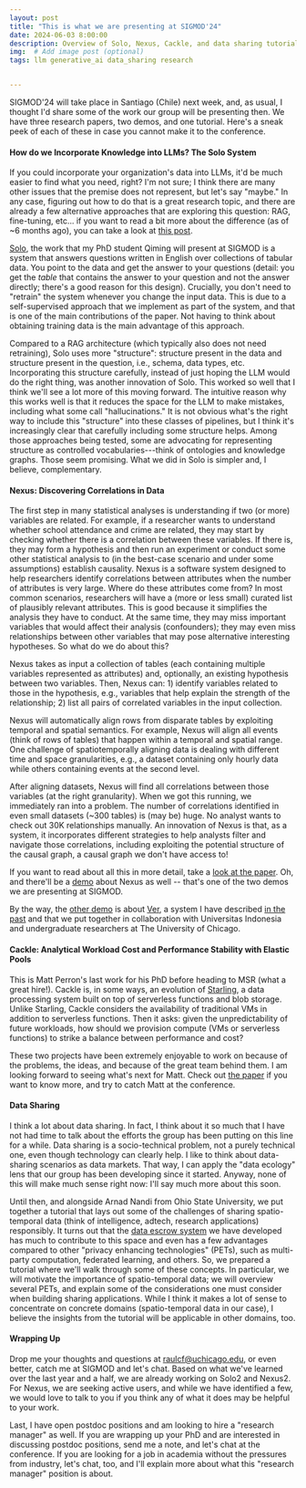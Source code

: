 ```yaml
---
layout: post
title: "This is what we are presenting at SIGMOD'24"
date: 2024-06-03 8:00:00
description: Overview of Solo, Nexus, Cackle, and data sharing tutorial
img:  # Add image post (optional)
tags: llm generative_ai data_sharing research 


---
```


SIGMOD'24 will take place in Santiago (Chile) next week, and, as usual, I thought I'd share some of the work our group will be presenting then. We have three research papers, two demos, and one tutorial. Here's a sneak peek of each of these in case you cannot make it to the conference.

#### How do we Incorporate Knowledge into LLMs? The Solo System

If you could incorporate your organization's data into LLMs, it'd be much easier to find what you need, right? I'm not sure; I think there are many other issues that the premise does not represent, but let's say "maybe." In any case, figuring out how to do that is a great research topic, and there are already a few alternative approaches that are exploring this question: RAG, fine-tuning, etc... if you want to read a bit more about the difference (as of ~6 months ago), you can take a look at [this post](http://raulcastrofernandez.com/llm-solo/).

[Solo](http://raulcastrofernandez.com/papers/solo-sigmod24.pdf), the work that my PhD student Qiming will present at SIGMOD is a system that answers questions written in English over collections of tabular data. You point to the data and get the answer to your questions (detail: you get the *table* that contains the answer to your question and not the answer directly; there's a good reason for this design). Crucially, you don't need to "retrain" the system whenever you change the input data. This is due to a self-supervised approach that we implement as part of the system, and that is one of the main contributions of the paper. Not having to think about obtaining training data is the main advantage of this approach.

Compared to a RAG architecture (which typically also does not need retraining), Solo uses more "structure": structure present in the data and structure present in the question, i.e., schema, data types, etc. Incorporating this structure carefully, instead of just hoping the LLM would do the right thing, was another innovation of Solo. This worked so well that I think we'll see a lot more of this moving forward. The intuitive reason why this works well is that it reduces the space for the LLM to make mistakes, including what some call "hallucinations." It is not obvious what's the right way to include this "structure" into these classes of pipelines, but I think it's increasingly clear that carefully including some structure helps. Among those approaches being tested, some are advocating for representing structure as controlled vocabularies---think of ontologies and knowledge graphs. Those seem promising. What we did in Solo is simpler and, I believe, complementary.

#### Nexus: Discovering Correlations in Data

The first step in many statistical analyses is understanding if two (or more) variables are related. For example, if a researcher wants to understand whether school attendance and crime are related, they may start by checking whether there is a correlation between these variables. If there is, they may form a hypothesis and then run an experiment or conduct some other statistical analysis to (in the best-case scenario and under some assumptions) establish causality. Nexus is a software system designed to help researchers identify correlations between attributes when the number of attributes is very large. Where do these attributes come from? In most common scenarios, researchers will have a (more or less small) curated list of plausibly relevant attributes. This is good because it simplifies the analysis they have to conduct. At the same time, they may miss important variables that would affect their analysis (confounders); they may even miss relationships between other variables that may pose alternative interesting hypotheses. So what do we do about this?

Nexus takes as input a collection of tables (each containing multiple variables represented as attributes) and, optionally, an existing hypothesis between two variables. Then, Nexus can: 1) identify variables related to those in the hypothesis, e.g., variables that help explain the strength of the relationship; 2) list all pairs of correlated variables in the input collection.

Nexus will automatically align rows from disparate tables by exploiting temporal and spatial semantics. For example, Nexus will align all events (think of rows of tables) that happen within a temporal and spatial range. One challenge of spatiotemporally aligning data is dealing with different time and space granularities, e.g., a dataset containing only hourly data while others containing events at the second level.

After aligning datasets, Nexus will find all correlations between those variables (at the right granularity). When we got this running, we immediately ran into a problem. The number of correlations identified in even small datasets (~300 tables) is (may be) huge. No analyst wants to check out 30K relationships manually. An innovation of Nexus is that, as a system, it incorporates different strategies to help analysts filter and navigate those correlations, including exploiting the potential structure of the causal graph, a causal graph we don't have access to!

If you want to read about all this in more detail, take a [look at the paper](http://raulcastrofernandez.com/papers/nexus-sigmod24.pdf). Oh, and there'll be a [demo](http://raulcastrofernandez.com/papers/Nexus_SIGMOD_24_Demo.pdf) about Nexus as well -- that's one of the two demos we are presenting at SIGMOD. 

By the way, the [other demo](http://raulcastrofernandez.com/papers/Ver_SIGMOD_24_Demo.pdf) is about [Ver](http://raulcastrofernandez.com/papers/ver.pdf), a system I have described [in the past](http://raulcastrofernandez.com/data-discovery-updates/) and that we put together in collaboration with Universitas Indonesia and undergraduate researchers at The University of Chicago.

#### Cackle: Analytical Workload Cost and Performance Stability with Elastic Pools

This is Matt Perron's last work for his PhD before heading to MSR (what a great hire!). Cackle is, in some ways, an evolution of [Starling](https://arxiv.org/abs/1911.11727), a data processing system built on top of serverless functions and blob storage. Unlike Starling, Cackle considers the availability of traditional VMs in addition to serverless functions. Then it asks: given the unpredictability of future workloads, how should we provision compute (VMs or serverless functions) to strike a balance between performance and cost?

These two projects have been extremely enjoyable to work on because of the problems, the ideas, and because of the great team behind them. I am looking forward to seeing what's next for Matt. Check out [the paper](http://raulcastrofernandez.com/papers/cackle-sigmod24.pdf) if you want to know more, and try to catch Matt at the conference.

#### Data Sharing

I think a lot about data sharing. In fact, I think about it so much that I have not had time to talk about the efforts the group has been putting on this line for a while. Data sharing is a socio-technical problem, not a purely technical one, even though technology can clearly help. I like to think about data-sharing scenarios as data markets. That way, I can apply the "data ecology" lens that our group has been developing since it started. Anyway, none of this will make much sense right now: I'll say much more about this soon.

Until then, and alongside Arnad Nandi from Ohio State University, we put together a tutorial that lays out some of the challenges of sharing spatio-temporal data (think of intelligence, adtech, research applications) responsibly. It turns out that the [data escrow system](http://raulcastrofernandez.com/papers/data_station_paper-11.pdf) we have developed has much to contribute to this space and even has a few advantages compared to other "privacy enhancing technologies" (PETs), such as multi-party computation, federated learning, and others. So, we prepared a tutorial where we'll walk through some of these concepts. In particular, we will motivate the importance of spatio-temporal data; we will overview several PETs, and explain some of the considerations one must consider when building sharing applications. While I think it makes a lot of sense to concentrate on concrete domains (spatio-temporal data in our case), I believe the insights from the tutorial will be applicable in other domains, too.

#### Wrapping Up

Drop me your thoughts and questions at raulcf@uchicago.edu, or even better, catch me at SIGMOD and let's chat. Based on what we've learned over the last year and a half, we are already working on Solo2 and Nexus2. For Nexus, we are seeking active users, and while we have identified a few, we would love to talk to you if you think any of what it does may be helpful to your work. 

Last, I have open postdoc positions and am looking to hire a "research manager" as well. If you are wrapping up your PhD and are interested in discussing postdoc positions, send me a note, and let's chat at the conference. If you are looking for a job in academia without the pressures from industry, let's chat, too, and I'll explain more about what this "research manager" position is about.